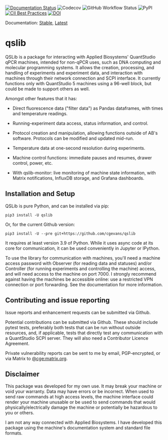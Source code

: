 [![Documentation Status](https://readthedocs.org/projects/qslib/badge/?version=latest)](https://qslib.readthedocs.io/en/latest/?badge=latest)
![Codecov](https://img.shields.io/codecov/c/github/cgevans/qslib)
![GitHub Workflow
Status](https://img.shields.io/github/workflow/status/cgevans/qslib/Python%20tests)
![PyPI](https://img.shields.io/pypi/v/qslib)
[![CII Best Practices](https://bestpractices.coreinfrastructure.org/projects/5512/badge)](https://bestpractices.coreinfrastructure.org/projects/5512)
[![DOI](https://zenodo.org/badge/393710481.svg)](https://zenodo.org/badge/latestdoi/393710481)


Documentation: [Stable](https://qslib.readthedocs.io/en/stable/), [Latest](https://qslib.readthedocs.io/en/latest/)


# qslib

QSLib is a package for interacting with Applied Biosystems' QuantStudio
qPCR machines, intended for non-qPCR uses, such as DNA computing and
molecular programming systems. It allows the creation, processing, and
handling of experiments and experiment data, and interaction with
machines through their network connection and SCPI interface. It currently
functions only with QuantStudio 5 machines using a 96-well block, but
could be made to support others as well.

Amongst other features that it has:

-   Direct fluorescence data ("filter data") as Pandas dataframes, with
    times and temperature readings.

-   Running-experiment data access, status information, and control.

-   Protocol creation and manipulation, allowing functions outside of
    AB's software. Protocols can be modified and updated mid-run.

-   Temperature data at one-second resolution during experiments.

-   Machine control functions: immediate pauses and resumes, drawer
    control, power, etc.

-   With qslib-monitor: live monitoring of machine state information,
    with Matrix notifications, InfluxDB storage, and Grafana dashboards.

## Installation and Setup

QSLib is pure Python, and can be installed via pip:

    pip3 install -U qslib

Or, for the current Github version:

    pip3 install -U --pre git+https://github.com/cgevans/qslib

It requires at least version 3.9 of Python. While it uses async code at
its core for communication, it can be used conveniently in Jupyter or
IPython.

To use the library for communication with machines, you'll need a
machine access password with Observer (for reading data and statuses)
and/or Controller (for running experiments and controlling the machine)
access, and will need access to the machine on port 7000. I strongly
recommend against having the machines be accessible online: use a
restricted VPN connection or port forwarding. See the documentation for
more information.

## Contributing and issue reporting

Issue reports and enhancement requests can be submitted via Github.

Potential contributions can be submitted via Github.  These should include pytest tests, preferably
both tests that can be run without outside resources, and, if applicable, tests that directly test
any communication with a QuantStudio SCPI server.  They will also need a Contributor Licence Agreement.

Private vulnerability reports can be sent to me by
email, PGP-encrypted, or via Matrix to [@cge:matrix.org](https://matrix.to/#/@cge:matrix.org).

## Disclaimer

This package was developed for my own use. It may break your machine or
void your warranty. Data may have errors or be incorrect. When used to
send raw commands at high access levels, the machine interface could
render your machine unusable or be used to send commands that would
physically/electrically damage the machine or potentially be hazardous
to you or others.

I am not any way connected with Applied Biosystems.  I have developed this
package using the machine's documentation system and standard file formats.
